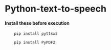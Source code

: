 # Python-text-to-speech


#### Install these before execution

```
    pip install pyttsx3
```
```
    pip install PyPDF2
```
